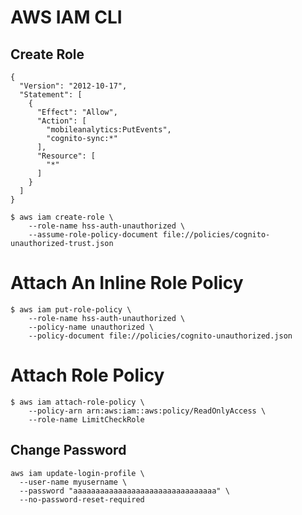 # AWS IAM CLI

## Create Role

```
{
  "Version": "2012-10-17",
  "Statement": [
    {
      "Effect": "Allow",
      "Action": [
        "mobileanalytics:PutEvents",
        "cognito-sync:*"
      ],
      "Resource": [
        "*"
      ]
    }
  ]
}
```

```
$ aws iam create-role \
    --role-name hss-auth-unauthorized \
    --assume-role-policy-document file://policies/cognito-unauthorized-trust.json
```

# Attach An Inline Role Policy

```
$ aws iam put-role-policy \
    --role-name hss-auth-unauthorized \
    --policy-name unauthorized \
    --policy-document file://policies/cognito-unauthorized.json
```

# Attach Role Policy

```
$ aws iam attach-role-policy \
    --policy-arn arn:aws:iam::aws:policy/ReadOnlyAccess \
    --role-name LimitCheckRole
```

## Change Password

```console
aws iam update-login-profile \
  --user-name myusername \
  --password "aaaaaaaaaaaaaaaaaaaaaaaaaaaaaaaa" \
  --no-password-reset-required
```
